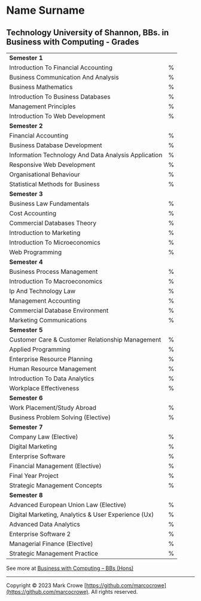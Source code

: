 # Name Surname

## Technology University of Shannon, BBs. in Business with Computing - Grades

|                                                      |   |
|------------------------------------------------------|---|
| **Semester 1**                                       |   |
| Introduction To Financial Accounting                 | % |
| Business Communication And Analysis                  | % |
| Business Mathematics                                 | % |
| Introduction To Business Databases                   | % |
| Management Principles                                | % |
| Introduction To Web Development                      | % |
| **Semester 2**                                       |   |
| Financial Accounting                                 | % |
| Business Database Development                        | % |
| Information Technology And Data Analysis Application | % |
| Responsive Web Development                           | % |
| Organisational Behaviour                             | % |
| Statistical Methods for Business                     | % |
| **Semester 3**                                       |   |
| Business Law Fundamentals                            | % |
| Cost Accounting                                      | % |
| Commercial Databases Theory                          | % |
| Introduction to Marketing                            | % |
| Introduction To Microeconomics                       | % |
| Web Programming                                      | % |
| **Semester 4**                                       |   |
| Business Process Management                          | % |
| Introduction To Macroeconomics                       | % |
| Ip And Technology Law                                | % |
| Management Accounting                                | % |
| Commercial Database Environment                      | % |
| Marketing Communications                             | % |
| **Semester 5**                                       |   |
| Customer Care & Customer Relationship Management     | % |
| Applied Programming                                  | % |
| Enterprise Resource Planning                         | % |
| Human Resource Management                            | % |
| Introduction To Data Analytics                       | % |
| Workplace Effectiveness                              | % |
| **Semester 6**                                       |   |
| Work Placement/Study Abroad                          | % |
| Business Problem Solving (Elective)                  | % |
| **Semester 7**                                       |   |
| Company Law (Elective)                               | % |
| Digital Marketing                                    | % |
| Enterprise Software                                  | % |
| Financial Management (Elective)                      | % |
| Final Year Project                                   | % |
| Strategic Management Concepts                        | % |
| **Semester 8**                                       |   |
| Advanced European Union Law (Elective)               | % |
| Digital Marketing, Analytics & User Experience (Ux)  | % |
| Advanced Data Analytics                              | % |
| Enterprise Software 2                                | % |
| Managerial Finance (Elective)                        | % |
| Strategic Management Practice                        | % |

See more at [Business with Computing – BBs (Hons)](https:///courses/us855/ "Business with Computing – BBs (Hons)")

---

Copyright &copy; 2023 Mark Crowe [https://github.com/marcocrowe](https://github.com/marcocrowe). All rights reserved.
